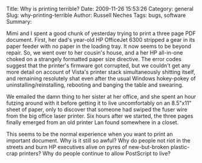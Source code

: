 Title: Why is printing terrible?
Date: 2009-11-26 15:53:26
Category: general
Slug: why-printing-terrible
Author: Russell Neches
Tags: bugs, software
Summary: 


Mimi and I spent a good chunk of yesterday trying to print a three page
PDF document. First, her dad's year-old HP OfficeJet 6300 stripped a
gear in its paper feeder with no paper in the loading tray. It now seems
to be beyond repair. So, we went over to her cousin's house, and a her
HP all-in-one choked on a strangely formatted paper size directive. The
error codes suggest that the printer's firmware got corrupted, but we
couldn't get any more detail on account of Vista's printer stack
simultaneously shitting itself, and remaining resolutely shat even after
the usual Windows hokey-pokey of uninstalling/reinstalling, rebooting
and banging the table and swearing.

We emailed the damn thing to her sister at her office, and she spent an
hour futzing around with it before getting it to live uncomfortably on
an 8.5"x11" sheet of paper, only to discover that someone had swiped the
fuser wire from the big office laser printer. Six hours after we
started, the three pages finally emerged from an old printer Lan found
somewhere in a closet.

This seems to be the normal experience when you want to print an
important document. Why is it still so awful? Why do people not riot in
the streets and burn HP executives alive on pyres of new-but-broken
plastic-crap printers? Why do people continue to allow PostScript to
live?
